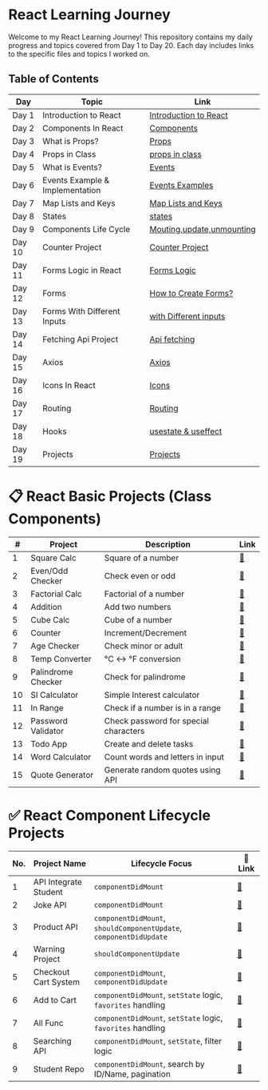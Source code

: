 # React Learning Journey

Welcome to my React Learning Journey! This repository contains my daily progress and topics covered from Day 1 to Day 20. Each day includes links to the specific files and topics I worked on.

## Table of Contents

| Day  | Topic                              | Link                                                                                          |
|------|------------------------------------|-----------------------------------------------------------------------------------------------|
| Day 1| Introduction to React              | [Introduction to React](https://github.com/kaif21-cmd/React_/blob/main/Introduction%20In%20React.md)                     |
| Day 2| Components In React                | [Components](https://github.com/kaif21-cmd/React_/blob/main/Components%20in%20React.md)               |
| Day 3| What is Props?                     | [Props ](https://github.com/kaif21-cmd/React_/blob/main/PROPS.MD)           
| Day 4| Props in Class                     | [props in class](https://github.com/kaif21-cmd/React_/blob/main/Accesing%20Props%20In%20Class.md)                   |
| Day 5| What is Events?                    | [Events](https://github.com/kaif21-cmd/React_/blob/main/Events.md)                       |
| Day 6| Events Example & Implementation    |[Events Examples](https://github.com/kaif21-cmd/React_/blob/main/Events._example%20.md)           |
| Day 7|  Map Lists and Keys                |[Map Lists and Keys](https://github.com/kaif21-cmd/React_/blob/main/Map.md)                             |
| Day 8| States                             | [states](https://github.com/kaif21-cmd/React_/blob/main/States%20in%20React.MD)                                             |
| Day 9| Components Life Cycle              | [Mouting,update,unmounting](https://github.com/kaif21-cmd/React_/blob/main/constructor.md)                     |
| Day 10| Counter Project                   | [Counter Project](https://github.com/kaif21-cmd/React_/blob/main/counterproject.md)   |
| Day 11| Forms Logic in React              | [Forms Logic](https://github.com/kaif21-cmd/React_/blob/main/Forms%20Logic.md)                   |
| Day 12| Forms                             | [How to Create Forms?](https://github.com/kaif21-cmd/React_/blob/main/FORMS.MD)                             |
| Day 13| Forms With Different Inputs       | [with Different inputs](https://github.com/kaif21-cmd/React_/blob/main/Form%20with%20Different%20Inputs.md)                         |
| Day 14| Fetching Api Project              | [Api fetching](https://github.com/kaif21-cmd/React_/blob/main/API%20APPLICATION.MD)                                       |
| Day 15| Axios                             | [Axios](https://github.com/kaif21-cmd/React_/blob/main/AXIOS.MD)                       |
| Day 16| Icons In React                    | [Icons](https://github.com/kaif21-cmd/React_/blob/main/icons.md)                     |
| Day 17| Routing                           | [Routing](https://github.com/kaif21-cmd/React_/blob/main/Routing.md)                             |
| Day 18| Hooks                             | [usestate & useffect](https://github.com/kaif21-cmd/React_/blob/main/HOOKs.md)                                             |
| Day 19| Projects                          | [Projects]()                                       |

# 📋 React Basic Projects (Class Components)
| #  | Project              | Description                            | Link |
|----|----------------------|----------------------------------------|------|
| 1  | Square Calc          | Square of a number                     | [🔗](https://github.com/kaif21-cmd/React_/blob/main/Even_Odd.md) |
| 2  | Even/Odd Checker     | Check even or odd                      | [🔗](https://github.com/kaif21-cmd/React_/blob/main/Even_Odd.md) |
| 3  | Factorial Calc       | Factorial of a number                  | [🔗](https://github.com/kaif21-cmd/React_/blob/main/factorial.md) |
| 4  | Addition             | Add two numbers                        | [🔗](https://github.com/kaif21-cmd/React_/blob/main/addition.md) |
| 5  | Cube Calc            | Cube of a number                       | [🔗](https://github.com/kaif21-cmd/React_/blob/main/cube.md) |
| 6  | Counter              | Increment/Decrement                    | [🔗](https://github.com/kaif21-cmd/React_/blob/main/counterproject.md) |
| 7  | Age Checker          | Check minor or adult                   | [🔗](https://github.com/kaif21-cmd/React_/blob/main/agecheker.md) |
| 8  | Temp Converter       | °C ↔ °F conversion                     | [🔗](https://github.com/kaif21-cmd/React_/blob/main/temperatureConverter.md) |
| 9  | Palindrome Checker   | Check for palindrome                   | [🔗](https://github.com/kaif21-cmd/React_/blob/main/palindromeChecker.md) |
| 10 | SI Calculator        | Simple Interest calculator             | [🔗](https://github.com/kaif21-cmd/React_/blob/main/simpleInterestCalc.md) |
| 11 | In Range             | Check if a number is in a range        | [🔗](https://github.com/kaif21-cmd/React_/blob/main/simpleInterestCalc.md) |
| 12 | Password Validator   | Check password for special characters  | [🔗](https://github.com/kaif21-cmd/React_/tree/main) |
| 13 | Todo App             | Create and delete tasks                | [🔗](https://github.com/kaif21-cmd/React_/blob/main/todo.md) |
| 14 | Word Calculator      | Count words and letters in input       | [🔗](https://github.com/kaif21-cmd/React_/blob/main/wordscalc.md) |
| 15 | Quote Generator      | Generate random quotes using API       | [🔗](https://github.com/kaif21-cmd/React_/blob/main/quoteGenerator.md) |




# ✅ React Component Lifecycle Projects

| No. | Project Name           | Lifecycle Focus                                                   | 🔗 Link |
|-----|------------------------|--------------------------------------------------------------------|--------|
| 1   | API Integrate Student | `componentDidMount`                                               | [🔗](https://github.com/kaif21-cmd/React_/blob/main/studentsfetcher.md) |
| 2   | Joke API              | `componentDidMount`                                               | [🔗](https://github.com/kaif21-cmd/React_/blob/main/jokes.md) |
| 3   | Product API           | `componentDidMount`, `shouldComponentUpdate`, `componentDidUpdate`| [🔗](https://github.com/kaif21-cmd/React_/blob/main/product.md) |
| 4   | Warning Project       | `shouldComponentUpdate`                                           | [🔗](https://github.com/kaif21-cmd/React_/blob/main/warningproject.md) |
| 5   | Checkout Cart System  | `componentDidMount`, `componentDidUpdate`                         | [🔗](https://github.com/kaif21-cmd/React_/blob/main/checkout.md) |
| 6   | Add to Cart           | `componentDidMount`, `setState` logic, `favorites` handling        | [🔗](https://github.com/kaif21-cmd/React_/blob/main/addtocart.md) |
| 7   | All Func              | `componentDidMount`, `setState` logic, `favorites` handling        | [🔗](https://github.com/kaif21-cmd/React_/blob/main/allfunc.md) |
| 8   | Searching API         | `componentDidMount`, `setState`, filter logic                     | [🔗](https://github.com/kaif21-cmd/React_/blob/main/serachingapi.md) |
| 9   | Student Repo          | `componentDidMount`, search by ID/Name, pagination                 | [🔗](https://github.com/kaif21-cmd/React_/blob/main/studnet_repo.md) |

